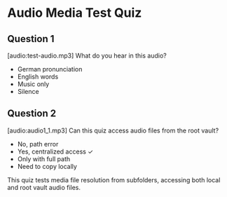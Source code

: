 # Audio Media Test Quiz

## Question 1
[audio:test-audio.mp3]
What do you hear in this audio?
- German pronunciation
- English words  
- Music only
- Silence

## Question 2  
[audio:audio1_1.mp3]
Can this quiz access audio files from the root vault?
- No, path error
- Yes, centralized access ✓
- Only with full path
- Need to copy locally

This quiz tests media file resolution from subfolders, accessing both local and root vault audio files.
